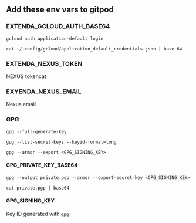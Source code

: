 ## Add these env vars to gitpod

### EXTENDA_GCLOUD_AUTH_BASE64

`gcloud auth application-default login`

`cat ~/.config/gcloud/application_default_credentials.json | base 64`

### EXTENDA_NEXUS_TOKEN
NEXUS tokencat 

### EXYENDA_NEXUS_EMAIL
Nexus email

### GPG
`gpg --full-generate-key`

`gpg --list-secret-keys --keyid-format=long`

`gpg --armor --export <GPG_SIGNING_KEY>`

#### GPG_PRIVATE_KEY_BASE64
`gpg --output private.pgp --armor --export-secret-key <GPG_SIGNING_KEY>`

`cat private.pgp | base64`

#### GPG_SIGNING_KEY
Key ID generated with `gpg`